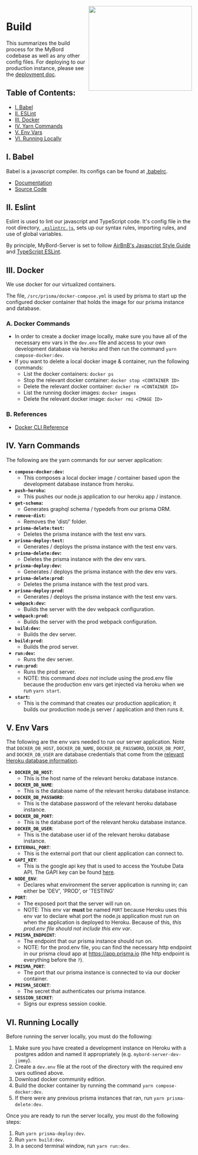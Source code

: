 <img align="right" width="280" height="230" src="https://github.com/jimmy-e/mybord-server/blob/master/etc/assets/build.jpg">

# Build

This summarizes the build process for the MyBord codebase as well as any other config files. For
deploying to our production instance, please see the [deployment doc](https://github.com/jimmy-e/mybord-server/blob/master/docs/deployment.md).

## Table of Contents:

* [I. Babel](#i-babel)
* [II. ESLint](#ii-eslint)
* [III. Docker](#iii-docker)
* [IV. Yarn Commands](#iv-yarn-commands)
* [V. Env Vars](#v-env-vars)
* [VI. Running Locally](#vi-running-locally)

## I. Babel

Babel is a javascript compiler. Its configs can be found at
[.babelrc](https://github.com/jimmy-e/mybord/blob/master/.babelrc).

* [Documentation](https://babeljs.io/docs/en/)
* [Source Code](https://github.com/babel/babel)

## II. Eslint

Eslint is used to lint our javascript and TypeScript code. It's config file in the root 
directory, [`.eslintrc.js`](https://github.com/jimmy-e/mybord/blob/master/.eslintrc.js),
sets up our syntax rules, importing rules, and use of global variables.

By principle, MyBord-Server is set to follow
[AirBnB's Javascript Style Guide](https://github.com/airbnb/javascript) and
[TypeScript ESLint](https://github.com/typescript-eslint/typescript-eslint).

## III. Docker

We use docker for our virtualized containers.

The file, `/src/prisma/docker-compose.yml` is used by prisma to start up the configured docker
container that holds the image for our prisma instance and database.

### A. Docker Commands

* In order to create a docker image locally, make sure you have all of the necessary env vars in
the `dev.env` file and access to your own development database via heroku and then run the command
`yarn compose-docker:dev`.
* If you want to delete a local docker image & container, run the following commands:
  * List the docker containers: `docker ps`
  * Stop the relevant docker container: `docker stop <CONTAINER ID>`
  * Delete the relevant docker container: `docker rm <CONTAINER ID>`
  * List the running docker images: `docker images`
  * Delete the relevant docker image: `docker rmi <IMAGE ID>`
  
### B. References  

* [Docker CLI Reference](https://docs.docker.com/compose/reference/overview/)

## IV. Yarn Commands

The following are the yarn commands for our server application:

* **`compose-docker:dev`:**
  * This composes a local docker image / container based upon the development database instance
   from heroku.
* **`push-heroku`:**
  * This pushes our node.js application to our heroku app / instance.
* **`get-schema`:**
  * Generates graphql schema / typedefs from our prisma ORM.
* **`remove-dist`:**
  * Removes the 'dist/' folder.
* **`prisma-delete:test`:**
  * Deletes the prisma instance with the test env vars.
* **`prisma-deploy:test`:**
  * Generates / deploys the prisma instance with the test env vars.
* **`prisma-delete:dev`:**
  * Deletes the prisma instance with the dev env vars.
* **`prisma-deploy:dev`:**
  * Generates / deploys the prisma instance with the dev env vars.
* **`prisma-delete:prod`:**
  * Deletes the prisma instance with the test prod vars.
* **`prisma-deploy:prod`:**
  * Generates / deploys the prisma instance with the test env vars.
* **`webpack:dev`:**
  * Builds the server with the dev webpack configuration.
* **`webpack:prod`:**
  * Builds the server with the prod webpack configuration.
* **`build:dev`:**
  * Builds the dev server.
* **`build:prod`:**
  * Builds the prod server.
* **`run:dev`:**
  * Runs the dev server.
* **`run:prod`:**
  * Runs the prod server.
  * NOTE: this command *does not* include using the prod.env file because the production env vars
    get injected via heroku when we run `yarn start`.
* **`start`:**
  * This is the command that creates our production application; it builds our production node.js
    server / application and then runs it.
    
## V. Env Vars

The following are the env vars needed to run our server application. Note that `DOCKER_DB_HOST`,
`DOCKER_DB_NAME`, `DOCKER_DB_PASSWORD`, `DOCKER_DB_PORT`, and `DOCKER_DB_USER` are database
credentials that come from the [relevant Heroku database information](https://github.com/jimmy-e/mybord-server/blob/master/docs/deployment.md#b-instances).

* **`DOCKER_DB_HOST`**:
  * This is the host name of the relevant heroku database instance.
* **`DOCKER_DB_NAME`**:
  * This is the database name of the relevant heroku database instance.
* **`DOCKER_DB_PASSWORD`**:
  * This is the database password of the relevant heroku database instance.
* **`DOCKER_DB_PORT`**:
  * This is the database port of the relevant heroku database instance.
* **`DOCKER_DB_USER`**:
  * This is the database user id of the relevant heroku database instance.
* **`EXTERNAL_PORT`**:
  * This is the external port that our client application can connect to.
* **`GAPI_KEY`**:
  * This is the google api key that is used to access the Youtube Data API. The GAPI key can be
    found [here](https://console.developers.google.com/apis/credentials?showWizardSurvey=true&project=mybord).
* **`NODE_ENV`**:
  * Declares what environment the server application is running in; can either be 'DEV', 'PROD',
  or 'TESTING'
* **`PORT`**:
  * The exposed port that the server will run on.
  * NOTE: This env var **must** be named `PORT` because Heroku uses this env var to declare what
   port the node.js application must run on when the application is deployed to Heroku. Because
   of this, *this prod.env file should not include this env var*.
* **`PRISMA_ENDPOINT`**:
  * The endpoint that our prisma instance should run on.
  * NOTE: for the prod.env file, you can find the necessary http endpoint in our prisma cloud app
   at https://app.prisma.io (the http endpoint is everything before the `?`).
* **`PRISMA_PORT`**:
  * The port that our prisma instance is connected to via our docker container.
* **`PRISMA_SECRET`**:
  * The secret that authenticates our prisma instance.
* **`SESSION_SECRET`**:
  * Signs our express session cookie.
  
## VI. Running Locally

Before running the server locally, you must do the following:

1. Make sure you have created a development instance on Heroku with a postgres addon and named it
appropriately (e.g. `mybord-server-dev-jimmy`).
2. Create a `dev.env` file at the root of the directory with the required env vars outlined above.
3. Download docker community edition.
4. Build the docker container by running the command `yarn compose-docker:dev`.
5. If there were any previous prisma instances that ran, run `yarn prisma-delete:dev`.

Once you are ready to run the server locally, you must do the following steps:

1. Run `yarn prisma-deploy:dev`.
2. Run `yarn build:dev`.
3. In a second terminal window, run `yarn run:dev`.
